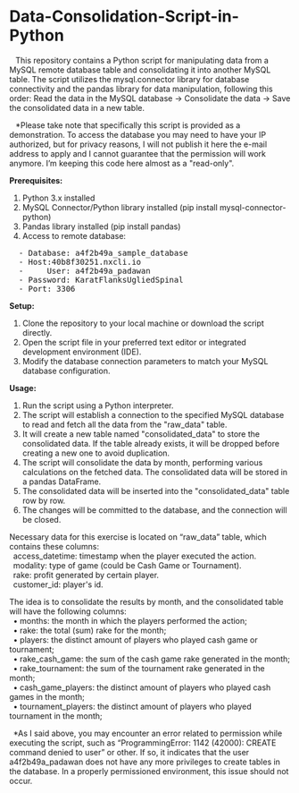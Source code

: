 # Data-Consolidation-Script-in-Python
 &ensp; This repository contains a Python script for manipulating data from a MySQL remote database table and consolidating it into another MySQL table. The script utilizes the mysql.connector library for database connectivity and the pandas library for data manipulation, following this order: Read the data in the MySQL database -> Consolidate the data -> Save the consolidated data in a new table.  
 
 &ensp; *Please take note that specifically this script is provided as a demonstration. To access the database you may need to have your IP authorized, but for privacy reasons, I will not publish it here the e-mail address to apply and I cannot guarantee that the permission will work anymore. I’m keeping this code here almost as a "read-only".  

<b> Prerequisites:</b>  
 1.	Python 3.x installed
 2.	MySQL Connector/Python library installed (pip install mysql-connector-python)
 3.	Pandas library installed (pip install pandas)
 4.	Access to remote database:  
<pre>
  -	Database: a4f2b49a_sample_database  
  -	Host:40b8f30251.nxcli.io  
  -     User: a4f2b49a_padawan  
  -	Password: KaratFlanksUgliedSpinal  
  -	Port: 3306  
</pre>
 
<b>Setup:</b>  
1.	Clone the repository to your local machine or download the script directly.  
2.	Open the script file in your preferred text editor or integrated development environment (IDE).  
3.	Modify the database connection parameters to match your MySQL database configuration.  

<b>Usage:</b>  
1.	Run the script using a Python interpreter.
2.	The script will establish a connection to the specified MySQL database to read and fetch all the data from the "raw_data" table.
3.	It will create a new table named "consolidated_data" to store the consolidated data. If the table already exists, it will be dropped before creating a new one to avoid duplication.
4.	The script will consolidate the data by month, performing various calculations on the fetched data. The consolidated data will be stored in a pandas DataFrame.
5.	The consolidated data will be inserted into the "consolidated_data" table row by row.
6.	The changes will be committed to the database, and the connection will be closed.

Necessary data for this exercise is located on “raw_data” table, which contains these columns:  
&ensp;access_datetime: timestamp when the player executed the action.  
&ensp;modality: type of game (could be Cash Game or Tournament).  
&ensp;rake: profit generated by certain player.  
&ensp;customer_id: player's id.  

The idea is to consolidate the results by month, and the consolidated table will have the following columns:  
&ensp;• months: the month in which the players performed the action;  
&ensp;• rake: the total (sum) rake for the month;  
&ensp;• players: the distinct amount of players who played cash game or tournament;  
&ensp;• rake_cash_game: the sum of the cash game rake generated in the month;  
&ensp;• rake_tournament: the sum of the tournament rake generated in the month;  
&ensp;• cash_game_players: the distinct amount of players who played cash games in the month;  
&ensp;• tournament_players: the distinct amount of players who played tournament in the month;  

&ensp;*As I said above, you may encounter an error related to permission while executing the script, such as “ProgrammingError: 1142 (42000): CREATE command denied to user” or other. If so, it indicates that the user a4f2b49a_padawan does not have any more privileges to create tables in the database. In a properly permissioned environment, this issue should not occur.  